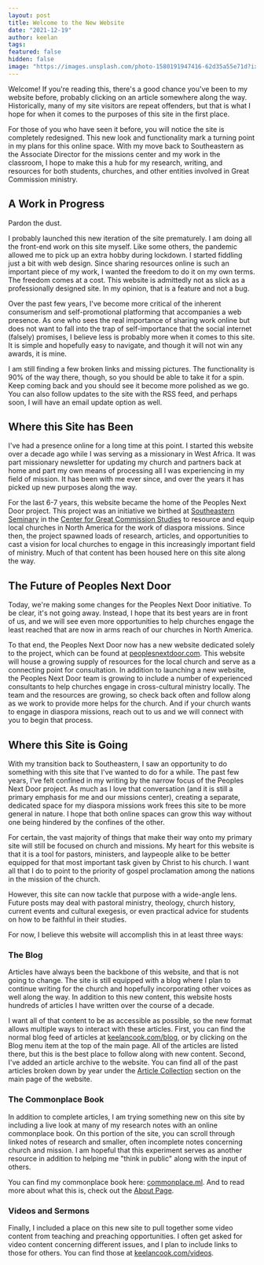 ```yaml
---
layout: post
title: Welcome to the New Website
date: "2021-12-19"
author: keelan
tags: 
featured: false
hidden: false
image: "https://images.unsplash.com/photo-1580191947416-62d35a55e71d?ixlib=rb-4.0.3&ixid=M3wxMjA3fDB8MHxwaG90by1wYWdlfHx8fGVufDB8fHx8fA%3D%3D&auto=format&fit=crop&w=1471&q=80"
---
```


Welcome! If you're reading this, there's a good chance you've been to my website before, probably clicking on an article somewhere along the way. Historically, many of my site visitors are repeat offenders, but that is what I hope for when it comes to the purposes of this site in the first place.

For those of you who have seen it before, you will notice the site is completely redesigned. This new look and functionality mark a turning point in my plans for this online space. With my move back to Southeastern as the Associate Director for the missions center and my work in the classroom, I hope to make this a hub for my research, writing, and resources for both students, churches, and other entities involved in Great Commission ministry.

## A Work in Progress
Pardon the dust. 

I probably launched this new iteration of the site prematurely. I am doing all the front-end work on this site myself. Like some others, the pandemic allowed me to pick up an extra hobby during lockdown. I started fiddling just a bit with web design. Since sharing resources online is such an important piece of my work, I wanted the freedom to do it on my own terms. The freedom comes at a cost. This website is admittedly not as slick as a professionally designed site. In my opinion, that is a feature and not a bug. 

Over the past few years, I've become more critical of the inherent consumerism and self-promotional platforming that accompanies a web presence. As one who sees the real importance of sharing work online but does not want to fall into the trap of self-importance that the social internet (falsely) promises, I believe less is probably more when it comes to this site. It is simple and hopefully easy to navigate, and though it will not win any awards, it is mine.

I am still finding a few broken links and missing pictures. The functionality is 90% of the way there, though, so you should be able to take it for a spin. Keep coming back and you should see it become more polished as we go. You can also follow updates to the site with the RSS feed, and perhaps soon, I will have an email update option as well. 

## Where this Site has Been
I've had a presence online for a long time at this point. I started this website over a decade ago while I was serving as a missionary in West Africa. It was part missionary newsletter for updating my church and partners back at home and part my own means of processing all I was experiencing in my field of mission. It has been with me ever since, and over the years it has picked up new purposes along the way.

For the last 6-7 years, this website became the home of the Peoples Next Door project. This project was an initiative we birthed at [Southeastern Seminary](https://sebts.edu) in the [Center for Great Commission Studies](https://thecgcs.org) to resource and equip local churches in North America for the work of diaspora missions. Since then, the project spawned loads of research, articles, and opportunities to cast a vision for local churches to engage in this increasingly important field of ministry. Much of that content has been housed here on this site along the way. 

## The Future of Peoples Next Door
Today, we're making some changes for the Peoples Next Door initiative. To be clear, it's not going away. Instead, I hope that its best years are in front of us, and we will see even more opportunities to help churches engage the least reached that are now in arms reach of our churches in North America. 

To that end, the Peoples Next Door now has a new website dedicated solely to the project, which can be found at [peoplesnextdoor.com](https://peoplesnextdoor.com). This website will house a growing supply of resources for the local church and serve as a connecting point for consultation. In addition to launching a new website, the Peoples Next Door team is growing to include a number of experienced consultants to help churches engage in cross-cultural ministry locally. The team and the resources are growing, so check back often and follow along as we work to provide more helps for the church. And if your church wants to engage in diaspora missions, reach out to us and we will connect with you to begin that process.

## Where this Site is Going
With my transition back to Southeastern, I saw an opportunity to do something with this site that I've wanted to do for a while. The past few years, I've felt confined in my writing by the narrow focus of the Peoples Next Door project. As much as I love that conversation (and it is still a primary emphasis for me and our missions center), creating a separate, dedicated space for my diaspora missions work frees this site to be more general in nature. I hope that both online spaces can grow this way without one being hindered by the confines of the other.

For certain, the vast majority of things that make their way onto my primary site will still be focused on church and missions. My heart for this website is that it is a tool for pastors, ministers, and laypeople alike to be better equipped for that most important task given by Christ to his church. I want all that I do to point to the priority of gospel proclamation among the nations in the mission of the church. 

However, this site can now tackle that purpose with a wide-angle lens. Future posts may deal with pastoral ministry, theology, church history, current events and cultural exegesis, or even practical advice for students on how to be faithful in their studies.

For now, I believe this website will accomplish this in at least three ways:

### The Blog
Articles have always been the backbone of this website, and that is not going to change. The site is still equipped with a blog where I plan to continue writing for the church and hopefully incorporating other voices as well along the way. In addition to this new content, this website hosts hundreds of articles I have written over the course of a decade. 

I want all of that content to be as accessible as possible, so the new format allows multiple ways to interact with these articles. First, you can find the normal blog feed of articles at [keelancook.com/blog](/blog), or by clicking on the Blog menu item at the top of the main page. All of the articles are listed there, but this is the best place to follow along with new content. Second, I've added an article archive to the website. You can find all of the past articles broken down by year under the [Article Collection](/posts) section on the main page of the website.

### The Commonplace Book
In addition to complete articles, I am trying something new on this site by including a live look at many of my research notes with an online commonplace book. On this portion of the site, you can scroll through linked notes of research and smaller, often incomplete notes concerning church and mission. I am hopeful that this experiment serves as another resource in addition to helping me "think in public" along with the input of others.

You can find my commonplace book here: [commonplace.ml](https://commonplace.ml). And to read more about what this is, check out the [About Page](https://commonplace.ml/about).

### Videos and Sermons
Finally, I included a place on this new site to pull together some video content from teaching and preaching opportunities. I often get asked for video content concerning different issues, and I plan to include links to those for others. You can find those at [keelancook.com/videos](/videos).